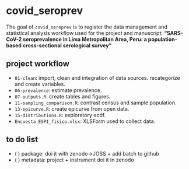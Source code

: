 
<!-- README.md is generated from README.Rmd. Please edit that file -->

# covid\_seroprev

<!-- badges: start -->

<!-- badges: end -->

The goal of `covid_seroprev` is to register the data management and
statistical analysis workflow used for the project and manuscript:
**“SARS-CoV-2 seroprevalence in Lima Metropolitan Area, Peru: a
population-based cross-sectional serological survey”**

## project workflow

  - `01-clean`: import, clean and integration of data sources.
    recategorize and create variables.
  - `06-prevalence`: estimate prevalence.
  - `07-outputs.R`: create tables and figures.
  - `11-sampling_comparison.R`: contrast census and sample population.
  - `13-epicurve.R`: create epicurve from open data.
  - `15-distributions.R`: exploratory ecdf.
  - `Encuesta ESPI_fisico.xlsx`: XLSForm used to collect data.

<!-- - 07-retorno_ins - verificar vinculación con base de participantes -->

<!-- - 01-clean - importe, limpieza e integración de bases de datos. recategorización y creación de variables -->

<!-- - 06-prevalence - estimación de prevalencias -->

<!-- - 08-regresion - exploratory causal analysis (pending)  -->

<!-- - 03 - diccionario de conglomerados y número de viviendas seleccionadas -->

<!-- - 04 - base general de consolidados enviados al INS -->

<!-- - unix makefile - correr a cada retorno de resultados PM por parte de INS -->

<!-- - 02 - exportación de resultados a SISCOVID e INS -->

<!-- - 05 - script libre para la identificación de problemas a notificar y corregir -->

## to do list

  - ( ) package: doi it with zenodo-\>JOSS + add batch to github
  - ( ) metadata: project + instrument doi it in zenodo
